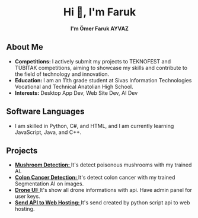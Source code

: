 <h1 align="center">Hi 👋, I'm Faruk</h1>
<p align="center"><b>I'm Ömer Faruk AYVAZ</b></p>
<h2>About Me</h2>
<ul>
  <li><b>Competitions: </b>I actively submit my projects to TEKNOFEST and TÜBİTAK competitions, aiming to showcase my skills and contribute to the field of technology and innovation.</li>
  <li><b>Education: </b>I am an 11th grade student at Sivas Information Technologies Vocational and Technical Anatolian High School.</li>
  <li><b>Interests:</b> Desktop App Dev, Web Site Dev, AI Dev</li>
</ul>
<h2>Software Languages</h2>
<ul>
  <li>I am skilled in Python, C#, and HTML, and I am currently learning JavaScript, Java, and C++.</li>
</ul>
<h2>Projects</h2>
<ul>
  <li><b><a href="https://github.com/OmerFarukAYVZ">Mushroom Detection: </a></b>It's detect poisonous mushrooms with my trained AI.</li>
  <li><b><a href="https://github.com/OmerFarukAYVZ">Colon Cancer Detection: </a></b>It's detect colon cancer with my trained Segmentation AI on images.</li>
  <li><b><a href="https://github.com/OmerFarukAYVZ">Drone UI: </a></b>It's show all drone informations with api. Have admin panel for user keys.</li>
  <li><b><a href="https://github.com/OmerFarukAYVZ">Send API to Web Hosting: </a></b>It's send created by python script api to web hosting.</li>
</ul>
